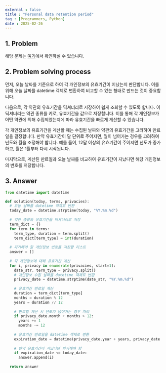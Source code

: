 ```yaml
---
external : false
title : "Personal data retention period"
tag : [Programmers, Python]
date : 2025-02-26
---
```


## 1. Problem

해당 문제는 [여기](https://school.programmers.co.kr/learn/courses/30/lessons/150370)에서 확인하실 수 있습니다.

## 2. Problem solving process

먼저, 오늘 날짜를 기준으로 하여 각 개인정보의 유효기간이 지났는지 판단합니다. 이를 위해 오늘 날짜를 datetime 객체로 변환하여 비교할 수 있는 형태로 만드는 것이 중요합니다.

다음으로, 각 약관의 유효기간을 딕셔너리로 저장하여 쉽게 조회할 수 있도록 합니다. 이 딕셔너리는 약관 종류를 키로, 유효기간을 값으로 저장합니다. 이를 통해 각 개인정보가 어떤 약관에 의해 수집되었는지에 따라 유효기간을 빠르게 계산할 수 있습니다.

각 개인정보의 유효기간을 계산할 때는 수집된 날짜와 약관의 유효기간을 고려하여 만료일을 결정합니다. 만약 유효기간이 달 단위로 주어지면, 월이 넘어가는 경우를 고려하여 년도와 월을 조정해야 합니다. 예를 들어, 12달 이상의 유효기간이 주어지면 년도가 증가하고, 월은 1월부터 다시 시작됩니다.

마지막으로, 계산된 만료일과 오늘 날짜를 비교하여 유효기간이 지났다면 해당 개인정보의 번호를 저장합니다.

## 3. Answer

```python
from datetime import datetime

def solution(today, terms, privacies):
  # 오늘 날짜를 datetime 객체로 변환
  today_date = datetime.strptime(today, "%Y.%m.%d")
  
  # 약관 종류와 유효기간을 딕셔너리로 저장
  term_dict = {}
  for term in terms:
    term_type, duration = term.split()
    term_dict[term_type] = int(duration)
  
  # 파기해야 할 개인정보 번호를 저장할 리스트
  answer = []
  
  # 각 개인정보에 대해 유효기간 계산
  for i, privacy in enumerate(privacies, start=1):
    date_str, term_type = privacy.split()
    # 개인정보 수집 날짜를 datetime 객체로 변환
    privacy_date = datetime.strptime(date_str, "%Y.%m.%d")
    
    # 유효기간 만료일 계산
    duration = term_dict[term_type]
    months = duration % 12
    years = duration // 12
    
    # 만료일 계산 시 년도가 넘어가는 경우 처리
    if privacy_date.month + months > 12:
      years += 1
      months -= 12
    
    # 유효기간 만료일을 datetime 객체로 변환
    expiration_date = datetime(privacy_date.year + years, privacy_date.month + months, privacy_date.day)
    
    # 만약 유효기간이 지났다면 파기해야 함
    if expiration_date <= today_date:
      answer.append(i)
  
  return answer
```
